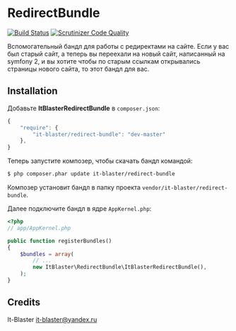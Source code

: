 RedirectBundle
====================

[![Build Status](https://scrutinizer-ci.com/g/it-blaster/redirect-bundle/badges/build.png?b=master)](https://scrutinizer-ci.com/g/it-blaster/redirect-bundle/build-status/master) [![Scrutinizer Code Quality](https://scrutinizer-ci.com/g/it-blaster/redirect-bundle/badges/quality-score.png?b=master)](https://scrutinizer-ci.com/g/it-blaster/redirect-bundle/?branch=master)

Вспомогательный бандл для работы с редиректами на сайте. Если у вас был старый сайт, а теперь вы переехали на новый сайт, написанный на symfony 2, и вы хотите чтобы по старым ссылкам открывались страницы нового сайта, то этот бандл для вас.

Installation
------------

Добавьте <b>ItBlasterRedirectBundle</b> в `composer.json`:

```js
{
    "require": {
        "it-blaster/redirect-bundle": "dev-master"
	},
}
```

Теперь запустите композер, чтобы скачать бандл командой:

``` bash
$ php composer.phar update it-blaster/redirect-bundle
```

Композер установит бандл в папку проекта `vendor/it-blaster/redirect-bundle`.

Далее подключите бандл в ядре `AppKernel.php`:

``` php
<?php
// app/AppKernel.php

public function registerBundles()
{
    $bundles = array(
        // ...
        new ItBlaster\RedirectBundle\ItBlasterRedirectBundle(),
    );
}
```

Credits
-------

It-Blaster <it-blaster@yandex.ru>